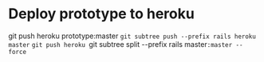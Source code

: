 # Deploy prototype to heroku

git push heroku prototype:master
`git subtree push --prefix rails heroku master`
`git push heroku `git subtree split --prefix rails master`:master --force`
